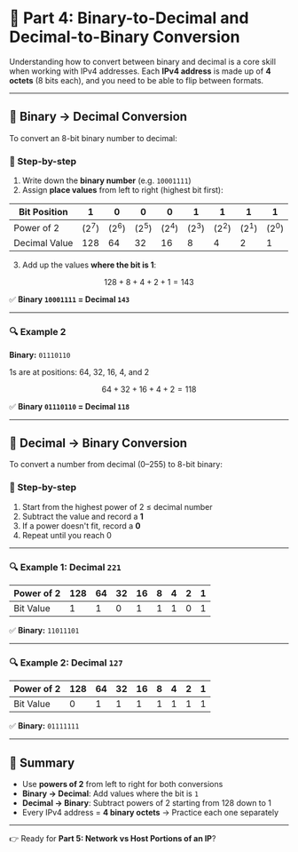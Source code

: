 # 🔄 Part 4: Binary-to-Decimal and Decimal-to-Binary Conversion

Understanding how to convert between binary and decimal is a core skill when working with IPv4 addresses. Each **IPv4 address** is made up of **4 octets** (8 bits each), and you need to be able to flip between formats.

---

## 🔁 Binary → Decimal Conversion

To convert an 8-bit binary number to decimal:

### 🧩 Step-by-step

1. Write down the **binary number** (e.g. `10001111`)
2. Assign **place values** from left to right (highest bit first):

| Bit Position | 1 | 0 | 0 | 0 | 1 | 1 | 1 | 1 |
|--------------|---|---|---|---|---|---|---|---|
| Power of 2   | $(2^7)$ | $(2^6)$ | $(2^5)$ | $(2^4)$ | $(2^3)$ | $(2^2)$ | $(2^1)$ | $(2^0)$ |
| Decimal Value| 128 | 64 | 32 | 16 | 8 | 4 | 2 | 1 |

3. Add up the values **where the bit is 1**:

$$
128 + 8 + 4 + 2 + 1 = 143
$$

✅ **Binary `10001111` = Decimal `143`**

---

### 🔍 Example 2

**Binary:** `01110110`

1s are at positions: 64, 32, 16, 4, and 2

$$
64 + 32 + 16 + 4 + 2 = 118
$$

✅ **Binary `01110110` = Decimal `118`**

---

## 🔁 Decimal → Binary Conversion

To convert a number from decimal (0–255) to 8-bit binary:

### 🧩 Step-by-step

1. Start from the highest power of 2 ≤ decimal number
2. Subtract the value and record a **1**
3. If a power doesn't fit, record a **0**
4. Repeat until you reach 0

---

### 🔍 Example 1: Decimal `221`

| Power of 2  | 128 | 64 | 32 | 16 | 8 | 4 | 2 | 1 |
|-------------|-----|----|----|----|---|---|---|---|
| Bit Value   |  1  | 1  | 0  | 1  | 1 | 1 | 0 | 1 |

✅ **Binary:** `11011101`

---

### 🔍 Example 2: Decimal `127`

| Power of 2  | 128 | 64 | 32 | 16 | 8 | 4 | 2 | 1 |
|-------------|-----|----|----|----|---|---|---|---|
| Bit Value   |  0  | 1  | 1  | 1  | 1 | 1 | 1 | 1 |

✅ **Binary:** `01111111`

---

## 🧠 Summary

- Use **powers of 2** from left to right for both conversions
- **Binary → Decimal**: Add values where the bit is `1`
- **Decimal → Binary**: Subtract powers of 2 starting from 128 down to 1
- Every IPv4 address = **4 binary octets** → Practice each one separately

---

👉 Ready for **Part 5: Network vs Host Portions of an IP**?
